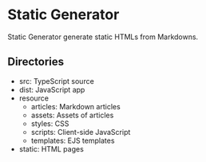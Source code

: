 # Static Generator

Static Generator generate static HTMLs from Markdowns.

## Directories
- src: TypeScript source
- dist: JavaScript app
- resource
    - articles: Markdown articles
    - assets: Assets of articles
    - styles: CSS
    - scripts: Client-side JavaScript
    - templates: EJS templates
- static: HTML pages
